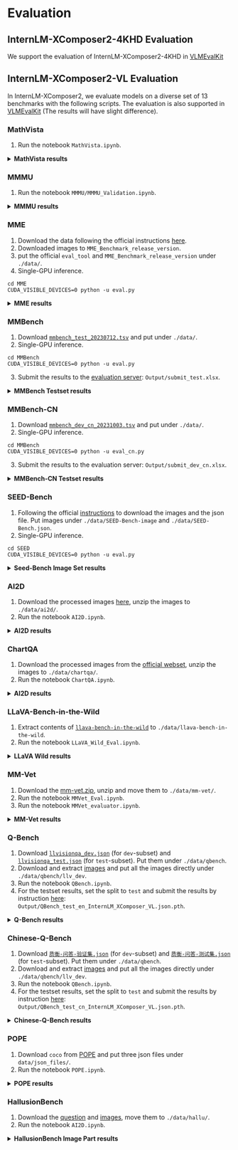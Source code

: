# Evaluation

## InternLM-XComposer2-4KHD Evaluation
We support the evaluation of InternLM-XComposer2-4KHD in [VLMEvalKit](https://github.com/open-compass/VLMEvalKit)


## InternLM-XComposer2-VL Evaluation
In InternLM-XComposer2, we evaluate models on a diverse set of 13 benchmarks with the following scripts. The evaluation is also supported in [VLMEvalKit](https://github.com/open-compass/VLMEvalKit) (The results will have slight difference).
 
### MathVista

1. Run the notebook `MathVista.ipynb`.  

<details>
  <summary>
    <b>MathVista results</b>
  </summary>

| test | testmini |
|---------|--------|
| 57.93   | 57.6  |

</details>

### MMMU

1. Run the notebook `MMMU/MMMU_Validation.ipynb`.  

<details>
  <summary>
    <b>MMMU results</b>
  </summary>

| test | val |
|---------|--------|
| 38.2   | 42.0  |

</details>


### MME

1. Download the data following the official instructions [here](https://github.com/BradyFU/Awesome-Multimodal-Large-Language-Models/tree/Evaluation).
2. Downloaded images to `MME_Benchmark_release_version`.
3. put the official `eval_tool` and `MME_Benchmark_release_version` under `./data/`.
4. Single-GPU inference.
```Shell
cd MME
CUDA_VISIBLE_DEVICES=0 python -u eval.py
```

<details>
  <summary>
    <b>MME results</b>
  </summary>

```
=========== Perception ===========
total score: 1711.9952981192478

         existence  score: 195.0
         count  score: 160.0
         position  score: 163.33333333333334
         color  score: 195.0
         posters  score: 171.08843537414964
         celebrity  score: 153.8235294117647
         scene  score: 164.75
         landmark  score: 176.0
         artwork  score: 185.5
         OCR  score: 147.5


=========== Cognition ===========
total score: 530.7142857142858

         commonsense_reasoning  score: 145.71428571428572
         numerical_calculation  score: 137.5
         text_translation  score: 147.5
         code_reasoning  score: 100.0

```
</details>

### MMBench

1. Download [`mmbench_test_20230712.tsv`](https://download.openmmlab.com/mmclassification/datasets/mmbench/mmbench_test_20230712.tsv) and put under `./data/`.
2. Single-GPU inference.
```Shell
cd MMBench
CUDA_VISIBLE_DEVICES=0 python -u eval.py
```
3. Submit the results to the [evaluation server](https://opencompass.org.cn/leaderboard-multimodal): `Output/submit_test.xlsx`.
<details>
  <summary>
    <b>MMBench Testset results</b>
  </summary>

| Overall | AR    | CP    | FP-C | FP-S  | LR    | RR    |
|---------|-------|-------|------|-------|-------|-------|
| 79.64   | 82.35 | 83.82 | 72   | 85.75 | 66.47 | 75.11 |

</details>



### MMBench-CN

1. Download [`mmbench_dev_cn_20231003.tsv`](https://download.openmmlab.com/mmclassification/datasets/mmbench/mmbench_dev_cn_20231003.tsv) and put under `./data/`.
2. Single-GPU inference.
```Shell
cd MMBench
CUDA_VISIBLE_DEVICES=0 python -u eval_cn.py
```
3. Submit the results to the evaluation server: `Output/submit_dev_cn.xlsx`.
<details>
  <summary>
    <b>MMBench-CN Testset results</b>
  </summary>

| Overall | AR    | CP    | FP-C  | FP-S  | LR    | RR    |
|---------|-------|-------|-------|-------|-------|-------|
| 77.57   | 84.37 | 83.29 | 69.23 | 83.16 | 60.69 | 68.72 |

</details>



### SEED-Bench 

1. Following the official [instructions](https://github.com/AILab-CVC/SEED-Bench/blob/main/DATASET.md) to download the images and the json file. Put images under `./data/SEED-Bench-image` and `./data/SEED-Bench.json`. 
2. Single-GPU inference.
```Shell
cd SEED
CUDA_VISIBLE_DEVICES=0 python -u eval.py
```
<details>
  <summary>
    <b>Seed-Bench Image Set results</b>
  </summary>

| Overall | Instance Attributes | Instance Identity | Instance Interaction | Instance Location | Instances Counting | Scene Understand | Spatial Relation | Text Understand | Visual Reasoning  |
|---------|---------------------|-------------------|----------------------|-------------------|--------------------|---------------------|------------------|--------------------|-------------------|
| 75.87   | 77.84               | 78.37             | 79.38                | 72.69             | 69.96              | 79.32               | 63.47            | 67.85              | 80.06             |

</details>


### AI2D

1. Download the processed images [here](https://drive.google.com/file/d/1dqqa3MnrxMXaU_K9JA6C83je32ibwdOY/view?usp=sharing), unzip the images to `./data/ai2d/`. 
2. Run the notebook `AI2D.ipynb`.
 
<details>
  <summary>
    <b>AI2D results</b>
  </summary>

| Overall |  
|---------|  
| 78.73   |  

</details>


### ChartQA

1. Download the processed images from the [official webset](https://huggingface.co/datasets/ahmed-masry/ChartQA/tree/main), unzip the images to `./data/chartqa/`. 
2. Run the notebook `ChartQA.ipynb`.
 
<details>
  <summary>
    <b>AI2D results</b>
  </summary>

| Overall | Human | Augmented |
|---------|-------|-----------|
| 72.68   | 63.52 | 81.84     |

</details>


### LLaVA-Bench-in-the-Wild

1. Extract contents of [`llava-bench-in-the-wild`](https://huggingface.co/datasets/liuhaotian/llava-bench-in-the-wild) to `./data/llava-bench-in-the-wild`.
2. Run the notebook `LLaVA_Wild_Eval.ipynb`.
<details>
  <summary>
    <b>LLaVA Wild results</b>
  </summary>

|                     | Answer/GPT4 | GPT4 score | Answer score  |
|---------------------|-------------|------------|---------------|
| llava_bench_complex | 92.3        | 83.9       | 77.5          |
| llava_bench_conv    | 67.6        | 87.1       | 58.8          |
| llava_bench_detail  | 78.8        | 83.3       | 65.7          |
| all                 | 81.8        | 84.7       | 69.2          |

</details>


### MM-Vet

1. Download the [mm-vet.zip](https://github.com/yuweihao/MM-Vet/releases/download/v1/mm-vet.zip), unzip and move them to `./data/mm-vet/`. 
2. Run the notebook `MMVet_Eval.ipynb`.
2. Run the notebook `MMVet_evaluator.ipynb`.
<details>
  <summary>
    <b>MM-Vet results</b>
  </summary>

| rec  | ocr  | know | gen  | spat | math | total |
|------|------|------|------|------|------|-------|
| 50.8 | 50.5 | 35.0 | 38.5 | 52.8 | 41.9 | 51.2  |

</details>


### Q-Bench

1. Download [`llvisionqa_dev.json`](https://huggingface.co/datasets/nanyangtu/LLVisionQA-QBench/resolve/main/llvisionqa_dev.json) (for `dev`-subset) and [`llvisionqa_test.json`](https://huggingface.co/datasets/nanyangtu/LLVisionQA-QBench/resolve/main/llvisionqa_test.json) (for `test`-subset). Put them under `./data/qbench`. 
2. Download and extract [images](https://huggingface.co/datasets/nanyangtu/LLVisionQA-QBench/resolve/main/images_llvisionqa.tar) and put all the images directly under `./data/qbench/llv_dev`.
3. Run the notebook `QBench.ipynb`. 
4. For the testset results, set the split to `test` and submit the results by instruction [here](https://github.com/VQAssessment/Q-Bench#option-1-submit-results): `Output/QBench_test_en_InternLM_XComposer_VL.json.pth`.

<details>
  <summary>
    <b>Q-Bench results</b>
  </summary>

| test-en | dev-en |
|---------|--------|
| 72.52   | 70.70  |

</details>


### Chinese-Q-Bench

1. Download [`质衡-问答-验证集.json`](https://huggingface.co/datasets/nanyangtu/LLVisionQA-QBench/resolve/main/%E8%B4%A8%E8%A1%A1-%E9%97%AE%E7%AD%94-%E9%AA%8C%E8%AF%81%E9%9B%86.json) (for `dev`-subset) and [`质衡-问答-测试集.json`](https://huggingface.co/datasets/nanyangtu/LLVisionQA-QBench/resolve/main/%E8%B4%A8%E8%A1%A1-%E9%97%AE%E7%AD%94-%E6%B5%8B%E8%AF%95%E9%9B%86.json) (for `test`-subset). Put them under `./data/qbench`. 
2. Download and extract [images](https://huggingface.co/datasets/nanyangtu/LLVisionQA-QBench/resolve/main/images_llvisionqa.tar) and put all the images directly under `./data/qbench/llv_dev`.
3. Run the notebook `QBench.ipynb`. 
4. For the testset results, set the split to `test` and submit the results by instruction [here](https://github.com/VQAssessment/Q-Bench#option-1-submit-results): `Output/QBench_test_cn_InternLM_XComposer_VL.json.pth`.

<details>
  <summary>
    <b>Chinese-Q-Bench results</b>
  </summary>

| test-cn | dev-cn |
|---------|--------|
| 70.32   | 72.11  |

</details>


### POPE

1. Download `coco` from [POPE](https://github.com/AoiDragon/POPE/tree/e3e39262c85a6a83f26cf5094022a782cb0df58d/output/coco) and put three json files under `data/json_files/`.
2. Run the notebook `POPE.ipynb`.
<details>
  <summary>
    <b>POPE results</b>
  </summary>

```
Average F1-Score: 0.8773077717611343

Adversarial 
TP	FP	TN	FN	
1217	91	1409	283
Accuracy: 0.8753333333333333
Precision: 0.9304281345565749
Recall: 0.8113333333333334
F1 score: 0.8668091168091169
Yes ratio: 0.436

Popular
TP	FP	TN	FN	
1217	58	1442	283
Accuracy: 0.8863333333333333
Precision: 0.9545098039215686
Recall: 0.8113333333333334
F1 score: 0.877117117117117
Yes ratio: 0.425

Random
TP	FP	TN	FN	
1217	24	1386	283
Accuracy: 0.8945017182130585
Precision: 0.9806607574536664
Recall: 0.8113333333333334
F1 score: 0.8879970813571689
Yes ratio: 0.42646048109965634
```
</details>


### HallusionBench

1. Download the [question](https://github.com/tianyi-lab/HallusionBench/blob/main/HallusionBench.json) and [images](https://drive.google.com/file/d/1eeO1i0G9BSZTE1yd5XeFwmrbe1hwyf_0/view?usp=sharing), move them to `./data/hallu/`. 
2. Run the notebook `AI2D.ipynb`.
 
<details>
  <summary>
    <b>HallusionBench Image Part results</b>
  </summary>

|  aAcc |  fAcc | qAcc | 
|---------|  --------|  --------|  
| 60.3   | 30.01 |  32.97  | 

</details>
